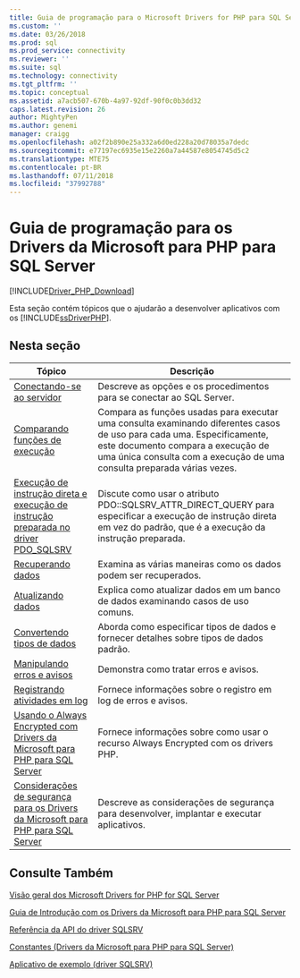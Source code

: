 ```yaml
---
title: Guia de programação para o Microsoft Drivers for PHP para SQL Server | Microsoft Docs
ms.custom: ''
ms.date: 03/26/2018
ms.prod: sql
ms.prod_service: connectivity
ms.reviewer: ''
ms.suite: sql
ms.technology: connectivity
ms.tgt_pltfrm: ''
ms.topic: conceptual
ms.assetid: a7acb507-670b-4a97-92df-90f0c0b3dd32
caps.latest.revision: 26
author: MightyPen
ms.author: genemi
manager: craigg
ms.openlocfilehash: a02f2b890e25a332a6d0ed228a20d78035a7dedc
ms.sourcegitcommit: e77197ec6935e15e2260a7a44587e8054745d5c2
ms.translationtype: MTE75
ms.contentlocale: pt-BR
ms.lasthandoff: 07/11/2018
ms.locfileid: "37992788"
---
```

# <a name="programming-guide-for-the-microsoft-drivers-for-php-for-sql-server"></a>Guia de programação para os Drivers da Microsoft para PHP para SQL Server
[!INCLUDE[Driver_PHP_Download](../../includes/driver_php_download.md)]

Esta seção contém tópicos que o ajudarão a desenvolver aplicativos com os [!INCLUDE[ssDriverPHP](../../includes/ssdriverphp_md.md)].  
  
## <a name="in-this-section"></a>Nesta seção  
  
|Tópico|Descrição|  
|---------|---------------|  
|[Conectando-se ao servidor](../../connect/php/connecting-to-the-server.md)|Descreve as opções e os procedimentos para se conectar ao SQL Server.|  
|[Comparando funções de execução](../../connect/php/comparing-execution-functions.md)|Compara as funções usadas para executar uma consulta examinando diferentes casos de uso para cada uma. Especificamente, este documento compara a execução de uma única consulta com a execução de uma consulta preparada várias vezes.|  
|[Execução de instrução direta e execução de instrução preparada no driver PDO_SQLSRV](../../connect/php/direct-statement-execution-prepared-statement-execution-pdo-sqlsrv-driver.md)|Discute como usar o atributo PDO::SQLSRV_ATTR_DIRECT_QUERY para especificar a execução de instrução direta em vez do padrão, que é a execução da instrução preparada.|  
|[Recuperando dados](../../connect/php/retrieving-data.md)|Examina as várias maneiras como os dados podem ser recuperados.|  
|[Atualizando dados](../../connect/php/updating-data-microsoft-drivers-for-php-for-sql-server.md)|Explica como atualizar dados em um banco de dados examinando casos de uso comuns.|  
|[Convertendo tipos de dados](../../connect/php/converting-data-types.md)|Aborda como especificar tipos de dados e fornecer detalhes sobre tipos de dados padrão.|  
|[Manipulando erros e avisos](../../connect/php/handling-errors-and-warnings.md)|Demonstra como tratar erros e avisos.|  
|[Registrando atividades em log](../../connect/php/logging-activity.md)|Fornece informações sobre o registro em log de erros e avisos.|  
|[Usando o Always Encrypted com Drivers da Microsoft para PHP para SQL Server](../../connect/php/using-always-encrypted-php-drivers.md)|Fornece informações sobre como usar o recurso Always Encrypted com os drivers PHP.|  
|[Considerações de segurança para os Drivers da Microsoft para PHP para SQL Server](../../connect/php/security-considerations-for-php-sql-driver.md)|Descreve as considerações de segurança para desenvolver, implantar e executar aplicativos.|  
  
## <a name="see-also"></a>Consulte Também  
[Visão geral dos Microsoft Drivers for PHP for SQL Server](../../connect/php/overview-of-the-php-sql-driver.md)

[Guia de Introdução com os Drivers da Microsoft para PHP para SQL Server](../../connect/php/getting-started-with-the-php-sql-driver.md)

[Referência da API do driver SQLSRV](../../connect/php/sqlsrv-driver-api-reference.md)

[Constantes &#40;Drivers da Microsoft para PHP para SQL Server&#41;](../../connect/php/constants-microsoft-drivers-for-php-for-sql-server.md)

[Aplicativo de exemplo &#40;driver SQLSRV&#41;](../../connect/php/example-application-sqlsrv-driver.md)  
  
